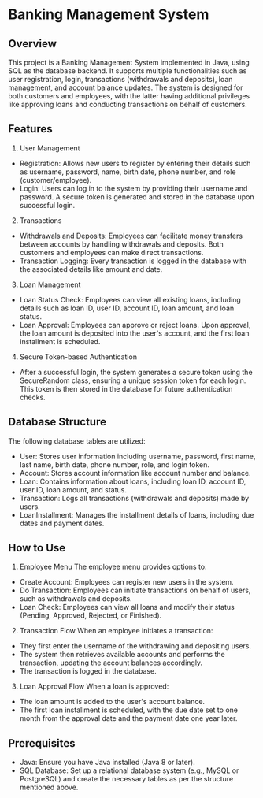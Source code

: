# Banking Management System

## Overview
This project is a Banking Management System implemented in Java, using SQL as the database backend. It supports multiple functionalities such as user registration, login, transactions (withdrawals and deposits), loan management, and account balance updates. The system is designed for both customers and employees, with the latter having additional privileges like approving loans and conducting transactions on behalf of customers.

## Features
1. User Management
- Registration: Allows new users to register by entering their details such as username, password, name, birth date, phone number, and role (customer/employee).
- Login: Users can log in to the system by providing their username and password. A secure token is generated and stored in the database upon successful login.
2. Transactions
- Withdrawals and Deposits: Employees can facilitate money transfers between accounts by handling withdrawals and deposits. Both customers and employees can make direct transactions.
- Transaction Logging: Every transaction is logged in the database with the associated details like amount and date.
3. Loan Management
- Loan Status Check: Employees can view all existing loans, including details such as loan ID, user ID, account ID, loan amount, and loan status.
- Loan Approval: Employees can approve or reject loans. Upon approval, the loan amount is deposited into the user's account, and the first loan installment is scheduled.
4. Secure Token-based Authentication
- After a successful login, the system generates a secure token using the SecureRandom class, ensuring a unique session token for each login. This token is then stored in the database for future authentication checks.

## Database Structure
The following database tables are utilized:

- User: Stores user information including username, password, first name, last name, birth date, phone number, role, and login token.
- Account: Stores account information like account number and balance.
- Loan: Contains information about loans, including loan ID, account ID, user ID, loan amount, and status.
- Transaction: Logs all transactions (withdrawals and deposits) made by users.
- LoanInstallment: Manages the installment details of loans, including due dates and payment dates.

## How to Use
1. Employee Menu
The employee menu provides options to:

- Create Account: Employees can register new users in the system.
- Do Transaction: Employees can initiate transactions on behalf of users, such as withdrawals and deposits.
- Loan Check: Employees can view all loans and modify their status (Pending, Approved, Rejected, or Finished).
2. Transaction Flow
When an employee initiates a transaction:

- They first enter the username of the withdrawing and depositing users.
- The system then retrieves available accounts and performs the transaction, updating the account balances accordingly.
- The transaction is logged in the database.
3. Loan Approval Flow
When a loan is approved:

- The loan amount is added to the user's account balance.
- The first loan installment is scheduled, with the due date set to one month from the approval date and the payment date one year later.

## Prerequisites
- Java: Ensure you have Java installed (Java 8 or later).
- SQL Database: Set up a relational database system (e.g., MySQL or PostgreSQL) and create the necessary tables as per the structure mentioned above.
